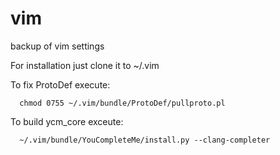 # vim
backup of vim settings

For installation just clone it to ~/.vim

To fix ProtoDef execute:
```
  chmod 0755 ~/.vim/bundle/ProtoDef/pullproto.pl
```

To build ycm_core exceute:
```
  ~/.vim/bundle/YouCompleteMe/install.py --clang-completer
```
